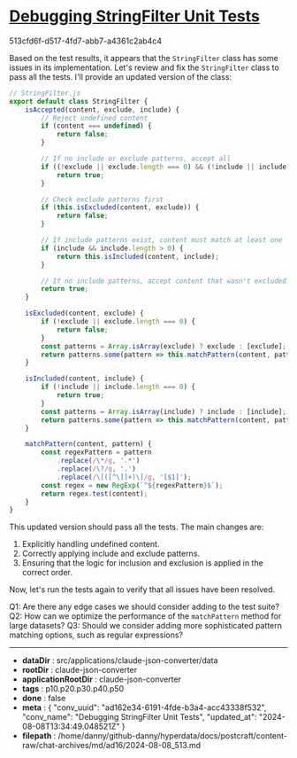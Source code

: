 # [Debugging StringFilter Unit Tests](https://claude.ai/chat/ad162e34-6191-4fde-b3a4-acc43338f532)

513cfd6f-d517-4fd7-abb7-a4361c2ab4c4

 Based on the test results, it appears that the `StringFilter` class has some issues in its implementation. Let's review and fix the `StringFilter` class to pass all the tests. I'll provide an updated version of the class:

```javascript
// StringFilter.js
export default class StringFilter {
    isAccepted(content, exclude, include) {
        // Reject undefined content
        if (content === undefined) {
            return false;
        }

        // If no include or exclude patterns, accept all
        if ((!exclude || exclude.length === 0) && (!include || include.length === 0)) {
            return true;
        }

        // Check exclude patterns first
        if (this.isExcluded(content, exclude)) {
            return false;
        }

        // If include patterns exist, content must match at least one
        if (include && include.length > 0) {
            return this.isIncluded(content, include);
        }

        // If no include patterns, accept content that wasn't excluded
        return true;
    }

    isExcluded(content, exclude) {
        if (!exclude || exclude.length === 0) {
            return false;
        }
        const patterns = Array.isArray(exclude) ? exclude : [exclude];
        return patterns.some(pattern => this.matchPattern(content, pattern));
    }

    isIncluded(content, include) {
        if (!include || include.length === 0) {
            return true;
        }
        const patterns = Array.isArray(include) ? include : [include];
        return patterns.some(pattern => this.matchPattern(content, pattern));
    }

    matchPattern(content, pattern) {
        const regexPattern = pattern
            .replace(/\*/g, '.*')
            .replace(/\?/g, '.')
            .replace(/\[([^\]]+)\]/g, '[$1]');
        const regex = new RegExp(`^${regexPattern}$`);
        return regex.test(content);
    }
}
```

This updated version should pass all the tests. The main changes are:

1. Explicitly handling undefined content.
2. Correctly applying include and exclude patterns.
3. Ensuring that the logic for inclusion and exclusion is applied in the correct order.

Now, let's run the tests again to verify that all issues have been resolved.

Q1: Are there any edge cases we should consider adding to the test suite?
Q2: How can we optimize the performance of the `matchPattern` method for large datasets?
Q3: Should we consider adding more sophisticated pattern matching options, such as regular expressions?

---

* **dataDir** : src/applications/claude-json-converter/data
* **rootDir** : claude-json-converter
* **applicationRootDir** : claude-json-converter
* **tags** : p10.p20.p30.p40.p50
* **done** : false
* **meta** : {
  "conv_uuid": "ad162e34-6191-4fde-b3a4-acc43338f532",
  "conv_name": "Debugging StringFilter Unit Tests",
  "updated_at": "2024-08-08T13:34:49.048521Z"
}
* **filepath** : /home/danny/github-danny/hyperdata/docs/postcraft/content-raw/chat-archives/md/ad16/2024-08-08_513.md